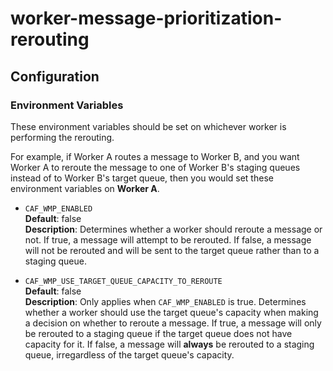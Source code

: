 # worker-message-prioritization-rerouting

## Configuration

### Environment Variables

These environment variables should be set on whichever worker is performing the rerouting.

For example, if Worker A routes a message to Worker B, and you want Worker A to reroute the message to one of Worker B's staging queues
instead of to Worker B's target queue, then you would set these environment variables on **Worker A**.

* `CAF_WMP_ENABLED`  
    **Default**: false  
    **Description**: Determines whether a worker should reroute a message or not. If true, a message will attempt to be rerouted.
    If false, a message will not be rerouted and will be sent to the target queue rather than to a staging queue.

* `CAF_WMP_USE_TARGET_QUEUE_CAPACITY_TO_REROUTE`  
    **Default**: false  
    **Description**: Only applies when `CAF_WMP_ENABLED` is true. Determines whether a worker should use the target queue's capacity when
    making a decision on whether to reroute a message. If true, a message will only be rerouted to a staging queue if the target queue
    does not have capacity for it. If false, a message will **always** be rerouted to a staging queue, irregardless of the target queue's
    capacity.

